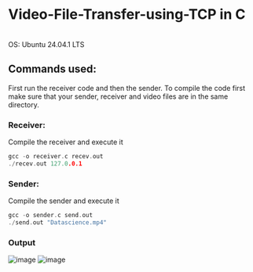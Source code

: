 # Video-File-Transfer-using-TCP in C

<br/>
OS: Ubuntu 24.04.1 LTS

<br/>

## Commands used:
First run the receiver code and then the sender. To compile the code first make sure that your sender, receiver and video files are in the same directory.
<br/>

### Receiver:
Compile the receiver and execute it
``` C
gcc -o receiver.c recev.out
./recev.out 127.0.0.1
```
### Sender:
Compile the sender and execute it
``` C
gcc -o sender.c send.out
./send.out "Datascience.mp4"
```
### Output
![image](https://github.com/user-attachments/assets/9fcc7e20-5009-4d8f-90c8-a8891512d55a)
![image](https://github.com/user-attachments/assets/df5b2454-578b-4628-af1a-94bdc5dcc61a)


